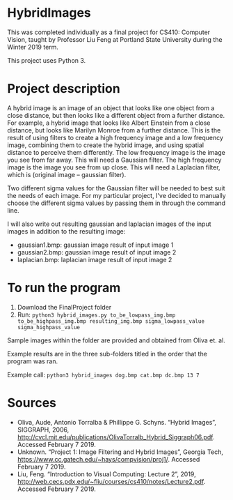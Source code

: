 # HybridImages

This was completed individually as a final project for CS410: Computer Vision, taught by Professor Liu Feng at Portland State University during the Winter 2019 term.

This project uses Python 3.

# Project description

A hybrid image is an image of an object that looks like one object from a close distance,
but then looks like a different object from a further distance. For example, a hybrid image
that looks like Albert Einstein from a close distance, but looks like Marilyn Monroe from a
further distance. This is the result of using filters to create a high frequency image and a
low frequency image, combining them to create the hybrid image, and using spatial distance to
perceive them differently. The low frequency image is the image you see from far away.
This will need a Gaussian filter. The high frequency image is the image you see from up close.
This will need a Laplacian filter, which is (original image – gaussian filter).

Two different sigma values for the Gaussian filter will be needed to best suit the needs of each
image. For my particular project, I've decided to manually choose the different sigma values by
passing them in through the command line.

I will also write out resulting gaussian and laplacian images of the input images in addition to
the resulting image:
- gaussian1.bmp: gaussian image result of input image 1
- gaussian2.bmp: gaussian image result of input image 2
- laplacian.bmp: laplacian image result of input image 2

# To run the program

1. Download the FinalProject folder
2. Run: ```python3 hybrid_images.py to_be_lowpass_img.bmp to_be_highpass_img.bmp resulting_img.bmp sigma_lowpass_value sigma_highpass_value```

Sample images within the folder are provided and obtained from Oliva et. al.

Example results are in the three sub-folders titled in the order that the program was ran.

Example call: ```python3 hybrid_images dog.bmp cat.bmp dc.bmp 13 7```

# Sources

- Oliva, Aude, Antonio Torralba & Phillippe G. Schyns. “Hybrid Images”, SIGGRAPH, 2006,
    http://cvcl.mit.edu/publications/OlivaTorralb_Hybrid_Siggraph06.pdf. Accessed February 7 2019.
- Unknown. “Project 1: Image Filtering and Hybrid Images”, Georgia Tech,
    https://www.cc.gatech.edu/~hays/compvision/proj1/. Accessed February 7 2019.
- Liu, Feng. “Introduction to Visual Computing: Lecture 2”, 2019,
    http://web.cecs.pdx.edu/~fliu/courses/cs410/notes/Lecture2.pdf. Accessed February 7 2019.

